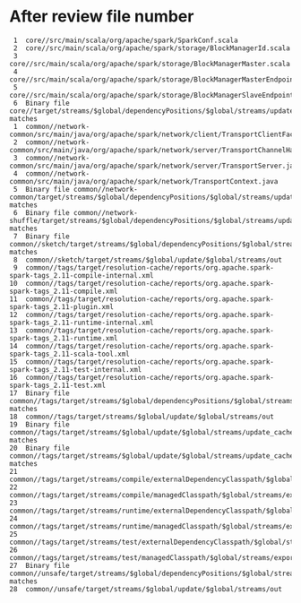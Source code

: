 After review file number
====================
     1	core//src/main/scala/org/apache/spark/SparkConf.scala
     2	core//src/main/scala/org/apache/spark/storage/BlockManagerId.scala
     3	core//src/main/scala/org/apache/spark/storage/BlockManagerMaster.scala
     4	core//src/main/scala/org/apache/spark/storage/BlockManagerMasterEndpoint.scala
     5	core//src/main/scala/org/apache/spark/storage/BlockManagerSlaveEndpoint.scala
     6	Binary file core//target/streams/$global/dependencyPositions/$global/streams/update_cache_2.11/output_dsp matches
     1	common//network-common/src/main/java/org/apache/spark/network/client/TransportClientFactory.java
     2	common//network-common/src/main/java/org/apache/spark/network/server/TransportChannelHandler.java
     3	common//network-common/src/main/java/org/apache/spark/network/server/TransportServer.java
     4	common//network-common/src/main/java/org/apache/spark/network/TransportContext.java
     5	Binary file common//network-common/target/streams/$global/dependencyPositions/$global/streams/update_cache_2.11/output_dsp matches
     6	Binary file common//network-shuffle/target/streams/$global/dependencyPositions/$global/streams/update_cache_2.11/output_dsp matches
     7	Binary file common//sketch/target/streams/$global/dependencyPositions/$global/streams/update_cache_2.11/output_dsp matches
     8	common//sketch/target/streams/$global/update/$global/streams/out
     9	common//tags/target/resolution-cache/reports/org.apache.spark-spark-tags_2.11-compile-internal.xml
    10	common//tags/target/resolution-cache/reports/org.apache.spark-spark-tags_2.11-compile.xml
    11	common//tags/target/resolution-cache/reports/org.apache.spark-spark-tags_2.11-plugin.xml
    12	common//tags/target/resolution-cache/reports/org.apache.spark-spark-tags_2.11-runtime-internal.xml
    13	common//tags/target/resolution-cache/reports/org.apache.spark-spark-tags_2.11-runtime.xml
    14	common//tags/target/resolution-cache/reports/org.apache.spark-spark-tags_2.11-scala-tool.xml
    15	common//tags/target/resolution-cache/reports/org.apache.spark-spark-tags_2.11-test-internal.xml
    16	common//tags/target/resolution-cache/reports/org.apache.spark-spark-tags_2.11-test.xml
    17	Binary file common//tags/target/streams/$global/dependencyPositions/$global/streams/update_cache_2.11/output_dsp matches
    18	common//tags/target/streams/$global/update/$global/streams/out
    19	Binary file common//tags/target/streams/$global/update/$global/streams/update_cache_2.11/inputs matches
    20	Binary file common//tags/target/streams/$global/update/$global/streams/update_cache_2.11/output matches
    21	common//tags/target/streams/compile/externalDependencyClasspath/$global/streams/export
    22	common//tags/target/streams/compile/managedClasspath/$global/streams/export
    23	common//tags/target/streams/runtime/externalDependencyClasspath/$global/streams/export
    24	common//tags/target/streams/runtime/managedClasspath/$global/streams/export
    25	common//tags/target/streams/test/externalDependencyClasspath/$global/streams/export
    26	common//tags/target/streams/test/managedClasspath/$global/streams/export
    27	Binary file common//unsafe/target/streams/$global/dependencyPositions/$global/streams/update_cache_2.11/output_dsp matches
    28	common//unsafe/target/streams/$global/update/$global/streams/out
